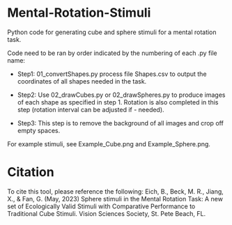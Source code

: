 # Mental-Rotation-Stimuli
Python code for generating cube and sphere stimuli for a mental rotation task.

Code need to be ran by order indicated by the numbering of each .py file name:

- Step1: 01_convertShapes.py process file Shapes.csv to output the coordinates of all shapes needed in the task.

- Step2: Use 02_drawCubes.py or 02_drawSpheres.py to produce images of each shape as specified in step 1. Rotation is also completed in this step (rotation interval can be adjusted if - needed). 

- Step3: This step is to remove the background of all images and crop off empty spaces.

For example stimuli, see Example_Cube.png and Example_Sphere.png.

# Citation
To cite this tool, please reference the following:
Eich, B., Beck, M. R., Jiang, X., & Fan, G. (May, 2023) Sphere stimuli in the Mental Rotation Task: A new set of Ecologically Valid Stimuli with Comparative Performance to Traditional Cube Stimuli. Vision Sciences Society, St. Pete Beach, FL.
